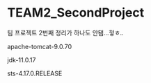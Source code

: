 # TEAM2_SecondProject
팀 프로젝트 2번째
정리가 하나도 안됌...헣ㅎ..

apache-tomcat-9.0.70

jdk-11.0.17

sts-4.17.0.RELEASE
